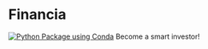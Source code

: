 # Financia
[![Python Package using Conda](https://github.com/Masrik-Dahir/Financia/actions/workflows/python-package-conda.yml/badge.svg)](https://github.com/Masrik-Dahir/Financia/actions/workflows/python-package-conda.yml)
Become a smart investor! 
